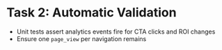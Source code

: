 # Task 2: Automatic Validation

- Unit tests assert analytics events fire for CTA clicks and ROI changes
- Ensure one `page_view` per navigation remains

